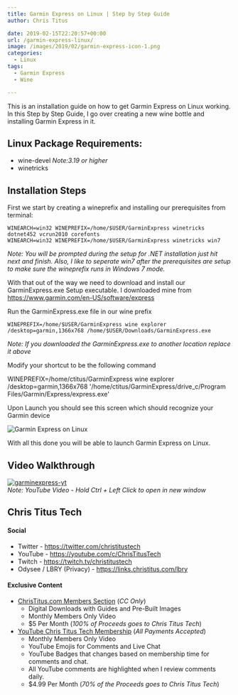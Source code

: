 ```yaml
---
title: Garmin Express on Linux | Step by Step Guide
author: Chris Titus

date: 2019-02-15T22:20:57+00:00
url: /garmin-express-linux/
image: /images/2019/02/garmin-express-icon-1.png
categories:
  - Linux
tags:
  - Garmin Express
  - Wine

---
```

This is an installation guide on how to get Garmin Express on Linux working. In this Step by Step Guide, I go over creating a new wine bottle and installing Garmin Express in it. <!--more-->

## Linux Package Requirements:

  * wine-devel _Note:3.19 or higher_
  * winetricks

## Installation Steps

First we start by creating a wineprefix and installing our prerequisites from terminal:

`WINEARCH=win32 WINEPREFIX=/home/$USER/GarminExpress winetricks dotnet452 vcrun2010 corefonts`  
`WINEARCH=win32 WINEPREFIX=/home/$USER/GarminExpress winetricks win7`

_Note: You will be prompted during the setup for .NET installation just hit next and finish. Also, I like to seperate win7 after the prerequisites are setup to make sure the wineprefix runs in Windows 7 mode._ 

With that out of the  way we need to download and install our GarminExpress.exe Setup executable. I downloaded mine from <https://www.garmin.com/en-US/software/express>

Run the GarminExpress.exe file in our wine prefix

`WINEPREFIX=/home/$USER/GarminExpress wine explorer /desktop=garmin,1366x768 /home/$USER/Downloads/GarminExpress.exe`

_Note: If you downloaded the GarminExpress.exe to another location replace it above_

Modify your shortcut to be the following command

WINEPREFIX=/home/ctitus/GarminExpress wine explorer /desktop=garmin,1366x768 '/home/ctitus/GarminExpress/drive_c/Program Files/Garmin/Express/express.exe'

Upon Launch you should see this screen which should recognize your Garmin device

![Garmin Express on Linux](/images/2019/02/Selection_012.png) 

With all this done you will be able to launch Garmin Express on Linux. 

## Video Walkthrough

[![garminexpress-yt](https://img.youtube.com/vi/hg01Z6VCox0/0.jpg)](https://www.youtube.com/watch?v=hg01Z6VCox0)  
_Note: YouTube Video - Hold Ctrl + Left Click to open in new window_

## Chris Titus Tech

#### Social

- Twitter - <https://twitter.com/christitustech>
- YouTube - <https://youtube.com/c/ChrisTitusTech>
- Twitch - <https://twitch.tv/christitustech>
- Odysee / LBRY (Privacy) - <https://links.christitus.com/lbry>

#### Exclusive Content

- [ChrisTitus.com Members Section][1] (_CC Only_)
  - Digital Downloads with Guides and Pre-Built Images
  - Monthly Members Only Video
  - $5 Per Month (_100% of Proceeds goes to Chris Titus Tech_)
- [YouTube Chris Titus Tech Membership][2] (_All Payments Accepted_)
  - Monthly Members Only Video
  - YouTube Emojis for Comments and Live Chat
  - YouTube Badges that changes based on membership time for comments and chat.
  - All YouTube comments are highlighted when I review comments daily. 
  - $4.99 Per Month (_70% of the Proceeds goes to Chris Titus Tech_)

 [1]: https://portal.christitus.com
 [2]: https://links.christitus.com/join